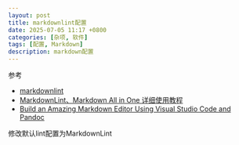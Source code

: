```yaml
---
layout: post
title: markdownlint配置
date: 2025-07-05 11:17 +0800
categories: [杂项, 软件]
tags: [配置, Markdown]
description: markdown配置
---
```


参考

- [markdownlint](https://marketplace.visualstudio.com/items?itemName=DavidAnson.vscode-markdownlint)
- [MarkdownLint、Markdown All in One 详细使用教程](https://blog.csdn.net/qq_56591814/article/details/146127127)
- [Build an Amazing Markdown Editor Using Visual Studio Code and Pandoc](https://thisdavej.com/build-an-amazing-markdown-editor-using-visual-studio-code-and-pandoc/)

修改默认lint配置为MarkdownLint

